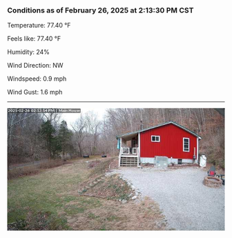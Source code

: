 ### Conditions as of February 26, 2025 at 2:13:30 PM CST 

Temperature: 77.40 &deg;F

Feels like: 77.40 &deg;F

Humidity: 24%

Wind Direction: NW

Windspeed: 0.9 mph

Wind Gust: 1.6 mph

---

<img src="./images/latest.jpeg"/>

